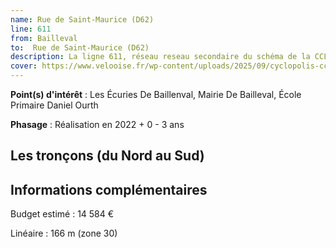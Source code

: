 ```yaml
---
name: Rue de Saint-Maurice (D62)
line: 611
from: Bailleval
to:  Rue de Saint-Maurice (D62) 
description: La ligne 611, réseau reseau secondaire du schéma de la CCLVD (tronçon 11) concerne Bailleval - Rue de Saint-Maurice (D62)
cover: https://www.velooise.fr/wp-content/uploads/2025/09/cyclopolis-cclvd-11.jpg
---
```


**Point(s) d'intérêt** : Les Écuries De Baillenval, Mairie De Bailleval, École Primaire Daniel Ourth

**Phasage** : Réalisation en 2022 + 0 - 3 ans

## Les tronçons (du Nord au Sud)

## Informations complémentaires

Budget estimé :  14 584 € 

Linéaire : 166 m (zone 30)

